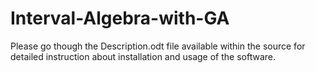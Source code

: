 # Interval-Algebra-with-GA

Please go though the Description.odt file available within the source for detailed instruction about installation and usage of the software.
